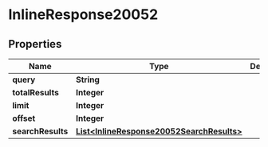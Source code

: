 

# InlineResponse20052

## Properties

Name | Type | Description | Notes
------------ | ------------- | ------------- | -------------
**query** | **String** |  | 
**totalResults** | **Integer** |  | 
**limit** | **Integer** |  | 
**offset** | **Integer** |  | 
**searchResults** | [**List&lt;InlineResponse20052SearchResults&gt;**](InlineResponse20052SearchResults.md) |  | 



